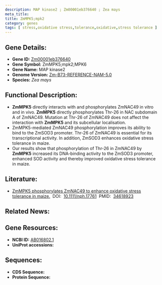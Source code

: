 ```yaml
---
description: MAP kinase2 ; Zm00001eb376640 ; Zea mays
meta_title:
title: ZmMPK5;mpk2
category: genes
tags: [ stress,oxidative stress,tolerance,oxidative,stress tolerance ]
---
```


## Gene Details:
- **Gene ID:**	[Zm00001eb376640](https://www.maizegdb.org/gene_center/gene/Zm00001eb376640)
- **Gene Symbol:** ZmMPK5;mpk2;MPK6
- **Gene Name:** MAP kinase2
- **Genome Version:** [Zm-B73-REFERENCE-NAM-5.0](https://www.maizegdb.org/genome/assembly/Zm-B73-REFERENCE-NAM-5.0)
- **Species:** *Zea mays*

## Functional Description:
   - **ZmMPK5** directly interacts with and phosphorylates ZmNAC49 in vitro and in vivo. **ZmMPK5** directly phosphorylates Thr-26 in NAC subdomain A of ZmNAC49. Mutation at Thr-26 of ZmNAC49 does not affect the interaction with **ZmMPK5** and its subcellular localisation.
   - ZmMPK5-mediated ZmNAC49 phosphorylation improves its ability to bind to the ZmSOD3 promoter. Thr-26 of ZmNAC49 is essential for its transcriptional activity. In addition, ZmSOD3 enhances oxidative stress tolerance in maize.
   - Our results show that phosphorylation of Thr-26 in ZmNAC49 by **ZmMPK5** increased its DNA-binding activity to the ZmSOD3 promoter, enhanced SOD activity and thereby improved oxidative stress tolerance in maize.

## Literature:
   - [ZmMPK5 phosphorylates ZmNAC49 to enhance oxidative stress tolerance in maize.]( https://nph.onlinelibrary.wiley.com/doi/10.1111/nph.17761)&nbsp;&nbsp;DOI:&nbsp;&nbsp;[10.1111/nph.17761](https://nph.onlinelibrary.wiley.com/doi/10.1111/nph.17761)&nbsp;&nbsp;PMID:&nbsp;&nbsp;[34618923](https://pubmed.ncbi.nlm.nih.gov/34618923/)

## Related News:

## Gene Resources:
- **NCBI ID:** [AB016802.1](https://www.ncbi.nlm.nih.gov/gene/?term=AB016802.1)
- **UniProt accessions:** [](https://www.uniprot.org/uniprotkb//entry)

## Sequences:
- **CDS Sequence:**
- **Protein Sequence:**
